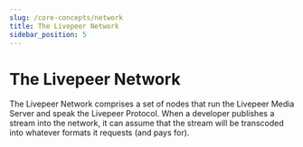 ```yaml
---
slug: /core-concepts/network
title: The Livepeer Network
sidebar_position: 5
---
```



# The Livepeer Network

The Livepeer Network comprises a set of nodes that run the Livepeer Media Server
and speak the Livepeer Protocol. When a developer publishes a stream into the
network, it can assume that the stream will be transcoded into whatever formats
it requests (and pays for).
